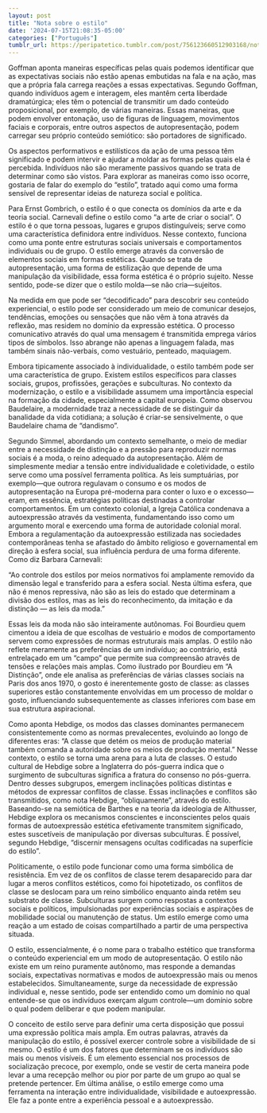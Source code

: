 ```yaml
---
layout: post
title: "Nota sobre o estilo"
date: '2024-07-15T21:08:35-05:00'
categories: ["Português"]
tumblr_url: https://peripatetico.tumblr.com/post/756123660512903168/nota-sobre-estilo
---
```


Goffman aponta maneiras específicas pelas quais podemos identificar que as expectativas sociais não estão apenas embutidas na fala e na ação, mas que a própria fala carrega reações a essas expectativas. Segundo Goffman, quando indivíduos agem e interagem, eles mantêm certa liberdade dramatúrgica; eles têm o potencial de transmitir um dado conteúdo proposicional, por exemplo, de várias maneiras. Essas maneiras, que podem envolver entonação, uso de figuras de linguagem, movimentos faciais e corporais, entre outros aspectos de autopresentação, podem carregar seu próprio conteúdo semiótico: são portadores de significado.

Os aspectos performativos e estilísticos da ação de uma pessoa têm significado e podem intervir e ajudar a moldar as formas pelas quais ela é percebida. Indivíduos não são meramente passivos quando se trata de determinar como são vistos. Para explorar as maneiras como isso ocorre, gostaria de falar do exemplo do “estilo”, tratado aqui como uma forma sensível de representar ideias de natureza social e política.

Para Ernst Gombrich, o estilo é o que conecta os domínios da arte e da teoria social. Carnevali define o estilo como “a arte de criar o social”. O estilo é o que torna pessoas, lugares e grupos distinguíveis; serve como uma característica definidora entre indivíduos. Nesse contexto, funciona como uma ponte entre estruturas sociais universais e comportamentos individuais ou de grupo. O estilo emerge através da conversão de elementos sociais em formas estéticas. Quando se trata de autopresentação, uma forma de estilização que depende de uma manipulação da visibilidade, essa forma estética é o próprio sujeito. Nesse sentido, pode-se dizer que o estilo molda—se não cria—sujeitos.

Na medida em que pode ser “decodificado” para descobrir seu conteúdo experiencial, o estilo pode ser considerado um meio de comunicar desejos, tendências, emoções ou sensações que não vêm à tona através da reflexão, mas residem no domínio da expressão estética. O processo comunicativo através do qual uma mensagem é transmitida emprega vários tipos de símbolos. Isso abrange não apenas a linguagem falada, mas também sinais não-verbais, como vestuário, penteado, maquiagem.

Embora tipicamente associado à individualidade, o estilo também pode ser uma característica de grupo. Existem estilos específicos para classes sociais, grupos, profissões, gerações e subculturas. No contexto da modernização, o estilo e a visibilidade assumem uma importância especial na formação da cidade, especialmente a capital europeia. Como observou Baudelaire, a modernidade traz a necessidade de se distinguir da banalidade da vida cotidiana; a solução é criar-se sensivelmente, o que Baudelaire chama de “dandismo”.

Segundo Simmel, abordando um contexto semelhante, o meio de mediar entre a necessidade de distinção e a pressão para reproduzir normas sociais é a moda, o reino adequado da autopresentação. Além de simplesmente mediar a tensão entre individualidade e coletividade, o estilo serve como uma possível ferramenta política. As leis sumptuárias, por exemplo—que outrora regulavam o consumo e os modos de autopresentação na Europa pré-moderna para conter o luxo e o excesso—eram, em essência, estratégias políticas destinadas a controlar comportamentos. Em um contexto colonial, a Igreja Católica condenava a autoexpressão através da vestimenta, fundamentando isso como um argumento moral e exercendo uma forma de autoridade colonial moral. Embora a regulamentação da autoexpressão estilizada nas sociedades contemporâneas tenha se afastado do âmbito religioso e governamental em direção à esfera social, sua influência perdura de uma forma diferente. Como diz Barbara Carnevali:

“Ao controle dos estilos por meios normativos foi amplamente removido da dimensão legal e transferido para a esfera social. Nesta última esfera, que não é menos repressiva, não são as leis do estado que determinam a divisão dos estilos, mas as leis do reconhecimento, da imitação e da distinção — as leis da moda.”

Essas leis da moda não são inteiramente autônomas. Foi Bourdieu quem cimentou a ideia de que escolhas de vestuário e modos de comportamento servem como expressões de normas estruturais mais amplas. O estilo não reflete meramente as preferências de um indivíduo; ao contrário, está entrelaçado em um “campo” que permite sua compreensão através de tensões e relações mais amplas. Como ilustrado por Bourdieu em “A Distinção”, onde ele analisa as preferências de várias classes sociais na Paris dos anos 1970, o gosto é inerentemente gosto de classe: as classes superiores estão constantemente envolvidas em um processo de moldar o gosto, influenciando subsequentemente as classes inferiores com base em sua estrutura aspiracional.

Como aponta Hebdige, os modos das classes dominantes permanecem consistentemente como as normas prevalecentes, evoluindo ao longo de diferentes eras: “A classe que detém os meios de produção material também comanda a autoridade sobre os meios de produção mental.” Nesse contexto, o estilo se torna uma arena para a luta de classes. O estudo cultural de Hebdige sobre a Inglaterra do pós-guerra indica que o surgimento de subculturas significa a fratura do consenso no pós-guerra. Dentro desses subgrupos, emergem inclinações políticas distintas e métodos de expressar conflitos de classe. Essas inclinações e conflitos são transmitidos, como nota Hebdige, “obliquamente”, através do estilo. Baseando-se na semiótica de Barthes e na teoria da ideologia de Althusser, Hebdige explora os mecanismos conscientes e inconscientes pelos quais formas de autoexpressão estética efetivamente transmitem significado, estes suscetíveis de manipulação por diversas subculturas. É possível, segundo Hebdige, “discernir mensagens ocultas codificadas na superfície do estilo”.

Politicamente, o estilo pode funcionar como uma forma simbólica de resistência. Em vez de os conflitos de classe terem desaparecido para dar lugar a meros conflitos estéticos, como foi hipotetizado, os conflitos de classe se deslocam para um reino simbólico enquanto ainda retêm seu substrato de classe. Subculturas surgem como respostas a contextos sociais e políticos, impulsionadas por experiências sociais e aspirações de mobilidade social ou manutenção de status. Um estilo emerge como uma reação a um estado de coisas compartilhado a partir de uma perspectiva situada.

O estilo, essencialmente, é o nome para o trabalho estético que transforma o conteúdo experiencial em um modo de autopresentação. O estilo não existe em um reino puramente autônomo, mas responde a demandas sociais, expectativas normativas e modos de autoexpressão mais ou menos estabelecidos. Simultaneamente, surge da necessidade de expressão individual e, nesse sentido, pode ser entendido como um domínio no qual entende-se que os indivíduos exerçam algum controle—um domínio sobre o qual podem deliberar e que podem manipular.

O conceito de estilo serve para definir uma certa disposição que possui uma expressão política mais ampla. Em outras palavras, através da manipulação do estilo, é possível exercer controle sobre a visibilidade de si mesmo. O estilo é um dos fatores que determinam se os indivíduos são mais ou menos visíveis. É um elemento essencial nos processos de socialização precoce, por exemplo, onde se vestir de certa maneira pode levar a uma recepção melhor ou pior por parte de um grupo ao qual se pretende pertencer. Em última análise, o estilo emerge como uma ferramenta na interação entre individualidade, visibilidade e autoexpressão. Ele faz a ponte entre a experiência pessoal e a autoexpressão.

